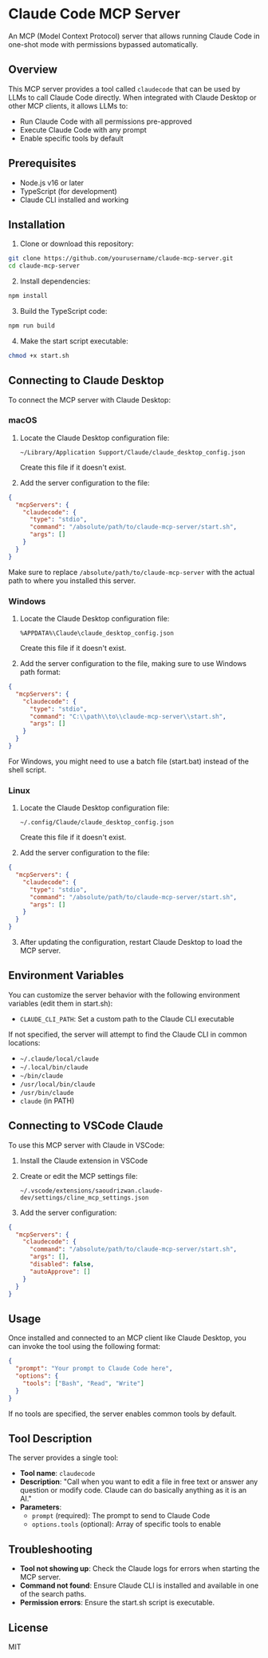 # Claude Code MCP Server

An MCP (Model Context Protocol) server that allows running Claude Code in one-shot mode with permissions bypassed automatically.

## Overview

This MCP server provides a tool called `claudecode` that can be used by LLMs to call Claude Code directly. When integrated with Claude Desktop or other MCP clients, it allows LLMs to:

- Run Claude Code with all permissions pre-approved
- Execute Claude Code with any prompt
- Enable specific tools by default

## Prerequisites

- Node.js v16 or later
- TypeScript (for development)
- Claude CLI installed and working

## Installation

1. Clone or download this repository:

```bash
git clone https://github.com/yourusername/claude-mcp-server.git
cd claude-mcp-server
```

2. Install dependencies:

```bash
npm install
```

3. Build the TypeScript code:

```bash
npm run build
```

4. Make the start script executable:

```bash
chmod +x start.sh
```

## Connecting to Claude Desktop

To connect the MCP server with Claude Desktop:

### macOS

1. Locate the Claude Desktop configuration file:
   ```
   ~/Library/Application Support/Claude/claude_desktop_config.json
   ```
   Create this file if it doesn't exist.

2. Add the server configuration to the file:

```json
{
  "mcpServers": {
    "claudecode": {
      "type": "stdio",
      "command": "/absolute/path/to/claude-mcp-server/start.sh",
      "args": []
    }
  }
}
```

Make sure to replace `/absolute/path/to/claude-mcp-server` with the actual path to where you installed this server.

### Windows

1. Locate the Claude Desktop configuration file:
   ```
   %APPDATA%\Claude\claude_desktop_config.json
   ```
   Create this file if it doesn't exist.

2. Add the server configuration to the file, making sure to use Windows path format:

```json
{
  "mcpServers": {
    "claudecode": {
      "type": "stdio",
      "command": "C:\\path\\to\\claude-mcp-server\\start.sh",
      "args": []
    }
  }
}
```

For Windows, you might need to use a batch file (start.bat) instead of the shell script.

### Linux

1. Locate the Claude Desktop configuration file:
   ```
   ~/.config/Claude/claude_desktop_config.json
   ```
   Create this file if it doesn't exist.

2. Add the server configuration to the file:

```json
{
  "mcpServers": {
    "claudecode": {
      "type": "stdio",
      "command": "/absolute/path/to/claude-mcp-server/start.sh",
      "args": []
    }
  }
}
```

3. After updating the configuration, restart Claude Desktop to load the MCP server.

## Environment Variables

You can customize the server behavior with the following environment variables (edit them in start.sh):

- `CLAUDE_CLI_PATH`: Set a custom path to the Claude CLI executable

If not specified, the server will attempt to find the Claude CLI in common locations:
- `~/.claude/local/claude`
- `~/.local/bin/claude`
- `~/bin/claude`
- `/usr/local/bin/claude`
- `/usr/bin/claude`
- `claude` (in PATH)

## Connecting to VSCode Claude

To use this MCP server with Claude in VSCode:

1. Install the Claude extension in VSCode

2. Create or edit the MCP settings file:
   ```
   ~/.vscode/extensions/saoudrizwan.claude-dev/settings/cline_mcp_settings.json
   ```

3. Add the server configuration:

```json
{
  "mcpServers": {
    "claudecode": {
      "command": "/absolute/path/to/claude-mcp-server/start.sh",
      "args": [],
      "disabled": false,
      "autoApprove": []
    }
  }
}
```

## Usage

Once installed and connected to an MCP client like Claude Desktop, you can invoke the tool using the following format:

```json
{
  "prompt": "Your prompt to Claude Code here",
  "options": {
    "tools": ["Bash", "Read", "Write"]
  }
}
```

If no tools are specified, the server enables common tools by default.

## Tool Description

The server provides a single tool:

- **Tool name**: `claudecode`
- **Description**: "Call when you want to edit a file in free text or answer any question or modify code. Claude can do basically anything as it is an AI."
- **Parameters**:
  - `prompt` (required): The prompt to send to Claude Code
  - `options.tools` (optional): Array of specific tools to enable

## Troubleshooting

- **Tool not showing up**: Check the Claude logs for errors when starting the MCP server.
- **Command not found**: Ensure Claude CLI is installed and available in one of the search paths.
- **Permission errors**: Ensure the start.sh script is executable.

## License

MIT
